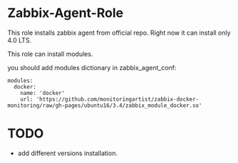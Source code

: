 Zabbix-Agent-Role
=========

This role installs zabbix agent from official repo. Right now it can install only 4.0 LTS.

This role can install modules.

you should add modules dictionary in zabbix_agent_conf:

~~~
modules:
  docker:
    name: 'docker'
    url: 'https://github.com/monitoringartist/zabbix-docker-monitoring/raw/gh-pages/ubuntu16/3.4/zabbix_module_docker.so'
~~~

TODO
======
* add different versions installation.
